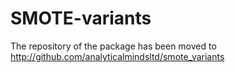 # SMOTE-variants

The repository of the package has been moved to http://github.com/analyticalmindsltd/smote_variants
